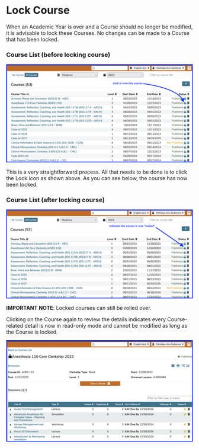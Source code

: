 # Lock Course

When an Academic Year is over and a Course should no longer be modified, it is advisable to lock these Courses. No changes can be made to a Course that has been locked.

### Course List (before locking course)

![course list - pre-lock](../../images/lock_course/course_list_pre_lock.png)

This is a very straightforward process. All that needs to be done is to click the Lock icon as shown above. As you can see below, the course has now been locked.

### Course List (after locking course)

![course list - post-lock](../../images/lock_course/course_list_post_lock.png)

**IMPORTANT NOTE**:  Locked courses can still be rolled over.

Clicking on the Course again to review the details indicates every Course-related detail is now in read-only mode and cannot be modified as long as the Course is locked.

![locked course - read-only mode](../../images/lock_course/locked_course.png)

